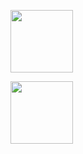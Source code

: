 <p>
   <a href="https://github.com/fekenzofugi">
   <img width="100px" src="https://github-readme-stats.vercel.app/api?username=fekenzofugi&show_icons=true&theme=dark&line_height=25&include_all_commits=true"/>
   </a>
</p>

   <a href="https://github.com/fekenzofugi">
      <img width="100px"  src="https://github-readme-streak-stats.herokuapp.com/?user=fekenzofugi&theme=dark&line_height=33"/>
   </a>

   



